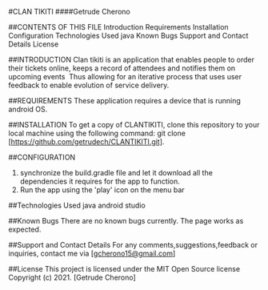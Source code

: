 #CLAN TIKITI
####Getrude Cherono

##CONTENTS OF THIS FILE
Introduction
Requirements
Installation
Configuration
Technologies Used
java
Known Bugs
Support and Contact Details
License


##INTRODUCTION
Clan tikiti is an application that enables people to order their tickets online, keeps a record of attendees and notifies them on upcoming events ​ Thus allowing for an iterative process that uses user feedback to enable evolution of service delivery.


##REQUIREMENTS
These application requires a device that is running android OS.

##INSTALLATION
To get a copy of CLANTIKITI, clone this repository to your local machine using the following command:
git clone [https://github.com/getrudech/CLANTIKITI.git].

##CONFIGURATION
1. synchronize the build.gradle file and let it download all the dependencies it requires for the app to function.
2. Run the app using the 'play' icon on the menu bar

##Technologies Used
java
android studio

##Known Bugs
There are no known bugs currently. The page works as expected.

##Support and Contact Details
For any comments,suggestions,feedback or inquiries, contact me via [gcherono15@gmail.com]

##License
This project is licensed under the MIT Open Source license Copyright (c) 2021. [Getrude Cherono]
